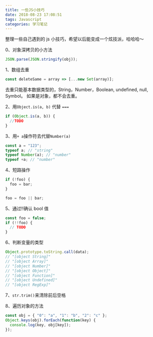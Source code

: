 ```yaml
---
title: 一些JS小技巧
date: 2018-08-23 17:08:51
tags: Javascript
categories: 学习笔记
---
```


整理一些自己遇到的 js 小技巧，希望以后能变成一个炫技派，哈哈哈～

0、对象深拷贝的小方法

```javascript
JSON.parse(JSON.stringify(obj));
```

1、数组去重

```javascript
const deleteSame = array => [...new Set(array)];
```
去重只能基本数据类型的，String，Number，Boolean, undefined, null, Symbol。
如果是对象，都不会去重。

2、用`Object.is(a, b)` 代替 `===`

```javascript
if (Object.is(a, b)) {
  //TODO
}
```

3、用`+ a`操作符去代替`Number(a)`

```javascript
const a = "123";
typeof a; // "string"
typeof Number(a); // "number"
typeof +a; // "number"
```

4、短路操作

```javascript
if (!foo) {
  foo = bar;
}

foo = foo || bar;
```

5、通过!!确认 bool 值

```javascript
const foo = false;
if (!!foo) {
  // TODO
}
```

6、判断变量的类型

```javascript
Object.prototype.toString.call(data);
// "[object String]"
// "[object Array]"
// "[object Number]"
// "[object Object]"
// "[object Function]"
// "[object Undefined]"
// "[object RegExp]"
```

7、`str.trim()`来清除前后空格

8、遍历对象的方法

```javascript
const obj = { "0": "a", "1": "b", "2": "c" };
Object.keys(obj).forEach(function(key) {
  console.log(key, obj[key]);
});
```
